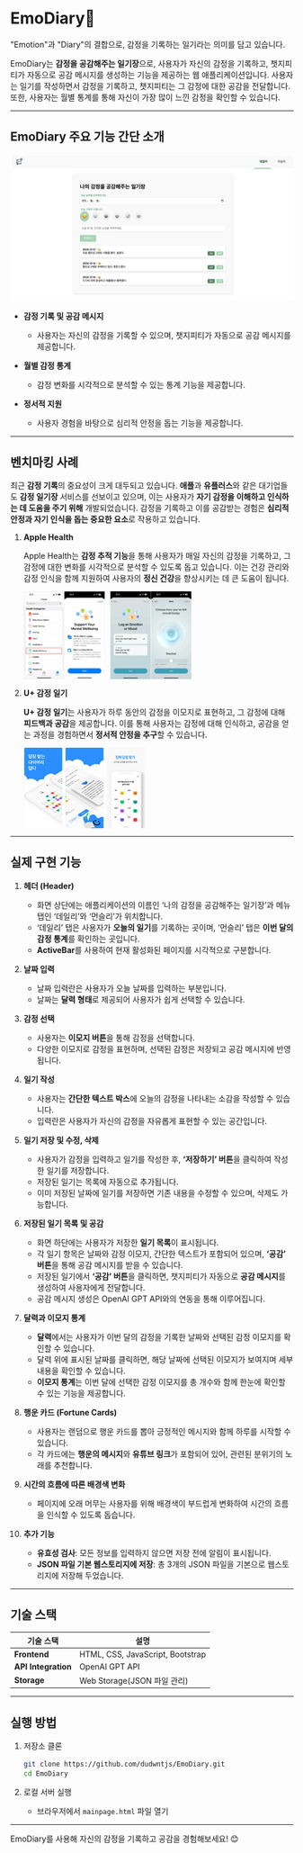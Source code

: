 # EmoDiary📗
"Emotion"과 "Diary"의 결합으로, 감정을 기록하는 일기라는 의미를 담고 있습니다.

EmoDiary는 **감정을 공감해주는 일기장**으로, 사용자가 자신의 감정을 기록하고, 챗지피티가 자동으로 공감 메시지를 생성하는 기능을 제공하는 웹 애플리케이션입니다. 사용자는 일기를 작성하면서 감정을 기록하고, 챗지피티는 그 감정에 대한 공감을 전달합니다. 또한, 사용자는 월별 통계를 통해 자신이 가장 많이 느낀 감정을 확인할 수 있습니다.

---

## EmoDiary 주요 기능 간단 소개
![메인 페이지](https://github.com/dudwntjs/EmoDiary/blob/main/assests/images/mainpage.png?raw=true)


- **감정 기록 및 공감 메시지**
  - 사용자는 자신의 감정을 기록할 수 있으며, 챗지피티가 자동으로 공감 메시지를 제공합니다.

- **월별 감정 통계**
  - 감정 변화를 시각적으로 분석할 수 있는 통계 기능을 제공합니다.

- **정서적 지원**
  - 사용자 경험을 바탕으로 심리적 안정을 돕는 기능을 제공합니다.

---

## 벤치마킹 사례

최근 **감정 기록**의 중요성이 크게 대두되고 있습니다. **애플**과 **유플러스**와 같은 대기업들도 **감정 일기장** 서비스를 선보이고 있으며, 이는 사용자가 **자기 감정을 이해하고 인식하는 데 도움을 주기 위해** 개발되었습니다. 감정을 기록하고 이를 공감받는 경험은 **심리적 안정과 자기 인식을 돕는 중요한 요소**로 작용하고 있습니다.

1. **Apple Health**
    
    Apple Health는 **감정 추적 기능**을 통해 사용자가 매일 자신의 감정을 기록하고, 그 감정에 대한 변화를 시각적으로 분석할 수 있도록 돕고 있습니다. 이는 건강 관리와 감정 인식을 함께 지원하여 사용자의 **정신 건강**을 향상시키는 데 큰 도움이 됩니다.
    
    <div style="display: flex; gap: 10px; align-items: center;">
    <img src="https://github.com/dudwntjs/EmoDiary/blob/main/assests/images/Apple%20Health1.png?raw=true" alt="Apple Health 1" width="30%" />
    <img src="https://github.com/dudwntjs/EmoDiary/blob/main/assests/images/Apple%20Health2.png?raw=true" alt="Apple Health 2" width="30%" />
</div>

2. **U+ 감정 일기**
    
    **U+ 감정 일기**는 사용자가 하루 동안의 감정을 이모지로 표현하고, 그 감정에 대해 **피드백과 공감**을 제공합니다. 이를 통해 사용자는 감정에 대해 인식하고, 공감을 얻는 과정을 경험하면서 **정서적 안정을 추구**할 수 있습니다.

    <div style="display: flex; gap: 10px; align-items: center;">
    <img src="https://github.com/dudwntjs/EmoDiary/blob/main/assests/images/U+%20%EA%B0%90%EC%A0%95%20%EC%9D%BC%EA%B8%B0.png?raw=true" alt="U+ 감정 일기" width="45%" />
</div>

---

## 실제 구현 기능

1. **헤더 (Header)**
    - 화면 상단에는 애플리케이션의 이름인 ‘나의 감정을 공감해주는 일기장’과 메뉴탭인 ‘데일리’와 ‘먼슬리’가 위치합니다. 
    - ‘데일리’ 탭은 사용자가 **오늘의 일기**를 기록하는 곳이며, ‘먼슬리’ 탭은 **이번 달의 감정 통계**를 확인하는 곳입니다.
    - **ActiveBar**를 사용하여 현재 활성화된 페이지를 시각적으로 구분합니다.

2. **날짜 입력**
    - 날짜 입력란은 사용자가 오늘 날짜를 입력하는 부분입니다. 
    - 날짜는 **달력 형태**로 제공되어 사용자가 쉽게 선택할 수 있습니다.

3. **감정 선택**
    - 사용자는 **이모지 버튼**을 통해 감정을 선택합니다. 
    - 다양한 이모지로 감정을 표현하며, 선택된 감정은 저장되고 공감 메시지에 반영됩니다.

4. **일기 작성**
    - 사용자는 **간단한 텍스트 박스**에 오늘의 감정을 나타내는 소감을 작성할 수 있습니다.
    - 입력란은 사용자가 자신의 감정을 자유롭게 표현할 수 있는 공간입니다.

5. **일기 저장 및 수정, 삭제**
    - 사용자가 감정을 입력하고 일기를 작성한 후, **‘저장하기’ 버튼**을 클릭하여 작성한 일기를 저장합니다.
    - 저장된 일기는 목록에 자동으로 추가됩니다.
    - 이미 저장된 날짜에 일기를 저장하면 기존 내용을 수정할 수 있으며, 삭제도 가능합니다.

6. **저장된 일기 목록 및 공감**
    - 화면 하단에는 사용자가 저장한 **일기 목록**이 표시됩니다. 
    - 각 일기 항목은 날짜와 감정 이모지, 간단한 텍스트가 포함되어 있으며, **‘공감’ 버튼**을 통해 공감 메시지를 받을 수 있습니다.
    - 저장된 일기에서 **‘공감’ 버튼**을 클릭하면, 챗지피티가 자동으로 **공감 메시지**를 생성하여 사용자에게 전달합니다.
    - 공감 메시지 생성은 OpenAI GPT API와의 연동을 통해 이루어집니다.

7. **달력과 이모지 통계**
    - **달력**에서는 사용자가 이번 달의 감정을 기록한 날짜와 선택된 감정 이모지를 확인할 수 있습니다.
    - 달력 위에 표시된 날짜를 클릭하면, 해당 날짜에 선택된 이모지가 보여지며 세부 내용을 확인할 수 있습니다.
    - **이모지 통계**는 이번 달에 선택한 감정 이모지를 총 개수와 함께 한눈에 확인할 수 있는 기능을 제공합니다.

8. **행운 카드 (Fortune Cards)**
    - 사용자는 랜덤으로 행운 카드를 뽑아 긍정적인 메시지와 함께 하루를 시작할 수 있습니다.
    - 각 카드에는 **행운의 메시지**와 **유튜브 링크**가 포함되어 있어, 관련된 분위기의 노래를 추천합니다.

9. **시간의 흐름에 따른 배경색 변화**
    - 페이지에 오래 머무는 사용자를 위해 배경색이 부드럽게 변화하여 시간의 흐름을 인식할 수 있도록 돕습니다.

10. **추가 기능**
    - **유효성 검사**: 모든 정보를 입력하지 않으면 저장 전에 알림이 표시됩니다.
    - **JSON 파일 기본 웹스토리지에 저장**: 총 3개의 JSON 파일을 기본으로 웹스토리지에 저장해 두었습니다.

---

## 기술 스택

| **기술 스택** | **설명**                         |
|----------------|---------------------------------|
| **Frontend**   | HTML, CSS, JavaScript, Bootstrap |
| **API Integration** | OpenAI GPT API                 |
| **Storage**    | Web Storage(JSON 파일 관리)     |

---

## 실행 방법

1. 저장소 클론
   ```bash
   git clone https://github.com/dudwntjs/EmoDiary.git
   cd EmoDiary
   ```

2. 로컬 서버 실행
   - 브라우저에서 `mainpage.html` 파일 열기

---

EmoDiary를 사용해 자신의 감정을 기록하고 공감을 경험해보세요! 😊

